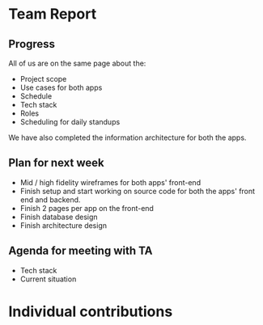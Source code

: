 # Team Report

## Progress
All of us are on the same page about the:
- Project scope
- Use cases for both apps
- Schedule
- Tech stack
- Roles
- Scheduling for daily standups

We have also completed the information architecture for both the apps.

## Plan for next week
- Mid / high fidelity wireframes for both apps' front-end
- Finish setup and start working on source code for both the apps' front end and backend.
- Finish 2 pages per app on the front-end
- Finish database design
- Finish architecture design

## Agenda for meeting with TA
- Tech stack
- Current situation

# Individual contributions
